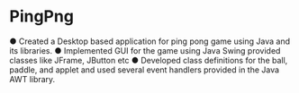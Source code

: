 # PingPng
●	Created a Desktop based application for ping pong game using Java and its libraries.
●	Implemented GUI for the game using Java Swing provided classes like JFrame, JButton etc
●	Developed class definitions for the ball, paddle, and applet and used several event handlers provided in the Java AWT library.
